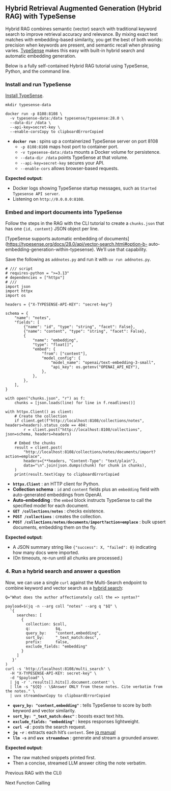 ## Hybrid Retrieval Augmented Generation (Hybrid RAG) with TypeSense

Hybrid RAG combines semantic (vector) search with traditional keyword search
to improve retrieval accuracy and relevance. By mixing exact text matches with
embedding-based similarity, you get the best of both worlds: precision when
keywords are present, and semantic recall when phrasing varies.
[TypeSense](https://typesense.org/) makes this easy with built-in hybrid
search and automatic embedding generation.

Below is a fully self-contained Hybrid RAG tutorial using TypeSense, Python,
and the command line.

### Install and run TypeSense

[Install TypeSense](https://typesense.org/docs/guide/install-typesense.html).

    
    
    mkdir typesense-data
    
    docker run -p 8108:8108 \
      -v typesense-data:/data typesense/typesense:28.0 \
      --data-dir /data \
      --api-key=secret-key \
      --enable-corsCopy to clipboardErrorCopied

  * **`docker run`** : spins up a containerized TypeSense server on port 8108
    * `-p 8108:8108` maps host port to container port.
    * `-v typesense-data:/data` mounts a Docker volume for persistence.
    * `--data-dir /data` points TypeSense at that volume.
    * `--api-key=secret-key` secures your API.
    * `--enable-cors` allows browser-based requests.

**Expected output:**

  * Docker logs showing TypeSense startup messages, such as `Started Typesense API server`.
  * Listening on `http://0.0.0.0:8108`.

### Embed and import documents into TypeSense

Follow the steps in the RAG with the CLI tutorial to create a `chunks.json`
that has one `{id, content}` JSON object per line.

[TypeSense supports automatic embedding of
documents](https://typesense.org/docs/28.0/api/vector-search.html#option-b-
auto-embedding-generation-within-typesense). We’ll use that capability.

Save the following as `addnotes.py` and run it with `uv run addnotes.py`.

    
    
    # /// script
    # requires-python = ">=3.13"
    # dependencies = ["httpx"]
    # ///
    import json
    import httpx
    import os
    
    headers = {"X-TYPESENSE-API-KEY": "secret-key"}
    
    schema = {
        "name": "notes",
        "fields": [
            {"name": "id", "type": "string", "facet": False},
            {"name": "content", "type": "string", "facet": False},
            {
                "name": "embedding",
                "type": "float[]",
                "embed": {
                    "from": ["content"],
                    "model_config": {
                        "model_name": "openai/text-embedding-3-small",
                        "api_key": os.getenv("OPENAI_API_KEY"),
                    },
                },
            },
        ],
    }
    
    with open("chunks.json", "r") as f:
        chunks = [json.loads(line) for line in f.readlines()]
    
    with httpx.Client() as client:
        # Create the collection
        if client.get(f"http://localhost:8108/collections/notes", headers=headers).status_code == 404:
            r = client.post("http://localhost:8108/collections", json=schema, headers=headers)
    
        # Embed the chunks
        result = client.post(
            "http://localhost:8108/collections/notes/documents/import?action=emplace",
            headers={**headers, "Content-Type": "text/plain"},
            data="\n".join(json.dumps(chunk) for chunk in chunks),
        )
        print(result.text)Copy to clipboardErrorCopied

  * **`httpx.Client`** : an HTTP client for Python.
  * **Collection schema** : `id` and `content` fields plus an `embedding` field with auto-generated embeddings from OpenAI.
  * **Auto-embedding** : the `embed` block instructs TypeSense to call the specified model for each document.
  * **`GET /collections/notes`** : checks existence.
  * **`POST /collections`** : creates the collection.
  * **`POST /collections/notes/documents/import?action=emplace`** : bulk upsert documents, embedding them on the fly.

**Expected output:**

  * A JSON summary string like `{"success": X, "failed": 0}` indicating how many docs were imported.
  * (On timeouts, re-run until all chunks are processed.)

### 4\. Run a hybrid search and answer a question

Now, we can use a single `curl` against the Multi-Search endpoint to combine
keyword and vector search as a [hybrid
search](https://typesense.org/docs/28.0/api/vector-search.html#hybrid-search):

    
    
    Q="What does the author affectionately call the => syntax?"
    
    payload=$(jq -n --arg coll "notes" --arg q "$Q" \
      '{
         searches: [
           {
             collection: $coll,
             q:           $q,
             query_by:    "content,embedding",
             sort_by:     "_text_match:desc",
             prefix:      false,
             exclude_fields: "embedding"
           }
         ]
       }'
    )
    curl -s 'http://localhost:8108/multi_search' \
      -H "X-TYPESENSE-API-KEY: secret-key" \
      -d "$payload" \
      | jq -r '.results[].hits[].document.content' \
      | llm -s "${Q} - \$Answer ONLY from these notes. Cite verbatim from the notes." \
      | uvx streamdownCopy to clipboardErrorCopied

  * **`query_by: "content,embedding"`** : tells TypeSense to score by both keyword and vector similarity.
  * **`sort_by: "_text_match:desc"`** : boosts exact text hits.
  * **`exclude_fields: "embedding"`** : keeps responses lightweight.
  * **`curl -d`** : posts the search request.
  * **`jq -r`** : extracts each hit’s `content`. See [jq manual](https://stedolan.github.io/jq/manual/)
  * **`llm -s`** and **`uvx streamdown`** : generate and stream a grounded answer.

**Expected output:**

  * The raw matched snippets printed first.
  * Then a concise, streamed LLM answer citing the note verbatim.

Previous RAG with the CLI)

Next Function Calling

